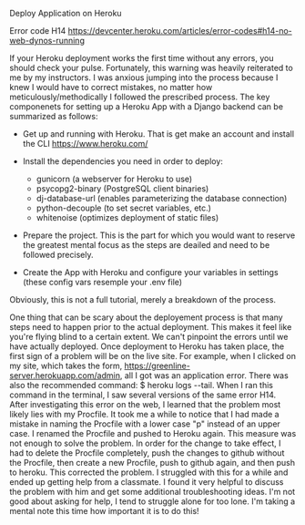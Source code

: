 Deploy Application on Heroku

Error code H14
https://devcenter.heroku.com/articles/error-codes#h14-no-web-dynos-running


If your Heroku deployment works the first time without any errors, you should check your pulse.  Fortunately, this warning was heavily reiterated to me by my instructors.  I was anxious jumping into the process because I knew I would have to correct mistakes, no matter how meticulously/methodically I followed the prescribed process. The key componenets for setting up a Heroku App with a Django backend can be summarized as follows:

- Get up and running with Heroku.  That is get make an account and install the CLI https://www.heroku.com/

- Install the dependencies you need in order to deploy:
    - gunicorn (a webserver for Heroku to use)
    - psycopg2-binary (PostgreSQL client binaries)
    - dj-database-url (enables parameterizing the database connection)
    - python-decouple (to set secret variables, etc.)
    - whitenoise (optimizes deployment of static files)

- Prepare the project.  This is the part for which you would want to reserve the greatest mental focus as the steps are deailed and need to be followed precisely.

- Create the App with Heroku and configure your variables in settings (these config vars resemple your .env file)

Obviously, this is not a full tutorial, merely a breakdown of the process.  

One thing that can be scary about the deployement process is that many steps need to happen prior to the actual deployment.  This makes it feel like you're flying blind to a certain extent.  We can't pinpoint the errors until we have actually deployed.  Once deployment to Heroku has taken place, the first sign of a problem will be on the live site.  For example, when I clicked on my site, which takes the form, https://greenline-server.herokuapp.com/admin, all I got was an application error.  There was also the recommended command: $ heroku logs --tail.  When I ran this command in the terminal, I saw several versions of the same error H14.  After investigating this error on the web, I learned that the problem most likely lies with my Procfile.  It took me a while to notice that I had made a mistake in naming the Procfile with a lower case "p" instead of an upper case.  I renamed the Procfile and pushed to Heroku again.  This measure was not enough to solve the problem.  In order for the change to take effect, I had to delete the Procfile completely, push the changes to github without the Procfile, then create a new Procfile, push to github again, and then push to heroku.  This corrected the problem.  I struggled with this for a while and ended up getting help from a classmate.  I found it very helpful to discuss the problem with him and get some additional troubleshooting ideas.  I'm not good about asking for help, I tend to struggle alone for too lone.  I'm taking a mental note this time how important it is to do this!   



